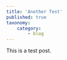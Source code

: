 ```yaml
---
title: 'Another Test'
published: true
taxonomy:
    category:
        - blog
---
```


This is a test post.